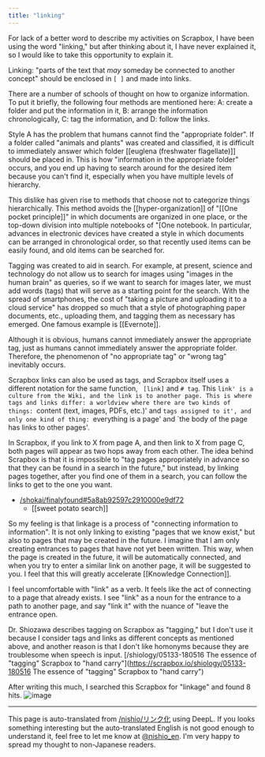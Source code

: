 ```yaml
---
title: "linking"
---
```


For lack of a better word to describe my activities on Scrapbox, I have been using the word "linking," but after thinking about it, I have never explained it, so I would like to take this opportunity to explain it.

Linking: "parts of the text that *may* someday be connected to another concept" should be enclosed in `[ ]` and made into links.

There are a number of schools of thought on how to organize information. To put it briefly, the following four methods are mentioned here: A: create a folder and put the information in it, B: arrange the information chronologically, C: tag the information, and D: follow the links.

Style A has the problem that humans cannot find the "appropriate folder". If a folder called "animals and plants" was created and classified, it is difficult to immediately answer which folder [[euglena (freshwater flagellate)]] should be placed in. This is how "information in the appropriate folder" occurs, and you end up having to search around for the desired item because you can't find it, especially when you have multiple levels of hierarchy.

This dislike has given rise to methods that choose not to categorize things hierarchically. This method avoids the [[hyper-organization]] of "[[One pocket principle]]" in which documents are organized in one place, or the top-down division into multiple notebooks of "[One notebook. In particular, advances in electronic devices have created a style in which documents can be arranged in chronological order, so that recently used items can be easily found, and old items can be searched for.

Tagging was created to aid in search. For example, at present, science and technology do not allow us to search for images using "images in the human brain" as queries, so if we want to search for images later, we must add words (tags) that will serve as a starting point for the search. With the spread of smartphones, the cost of "taking a picture and uploading it to a cloud service" has dropped so much that a style of photographing paper documents, etc., uploading them, and tagging them as necessary has emerged. One famous example is [[Evernote]].

Although it is obvious, humans cannot immediately answer the appropriate tag, just as humans cannot immediately answer the appropriate folder. Therefore, the phenomenon of "no appropriate tag" or "wrong tag" inevitably occurs.

Scrapbox links can also be used as tags, and Scrapbox itself uses a different notation for the same function, ` [link]` and `# tag`. This `link' is a culture from the Wiki, and the link is to another page. This is where tags and links differ: a worldview where there are two kinds of things: `content (text, images, PDFs, etc.)' and `tags assigned to it', and only one kind of thing: `everything is a page' and `the body of the page has links to other pages'.

In Scrapbox, if you link to X from page A, and then link to X from page C, both pages will appear as two hops away from each other. The idea behind Scrapbox is that it is impossible to "tag pages appropriately in advance so that they can be found in a search in the future," but instead, by linking pages together, after you find one of them in a search, you can follow the links to get to the one you want.
- [/shokai/finalyfound#5a8ab92597c2910000e9df72](https://scrapbox.io/shokai/finalyfound#5a8ab92597c2910000e9df72)
    - [[sweet potato search]]

So my feeling is that linkage is a process of "connecting information to information". It is not only linking to existing "pages that we know exist," but also to pages that may be created in the future. I imagine that I am only creating entrances to pages that have not yet been written. This way, when the page is created in the future, it will be automatically connected, and when you try to enter a similar link on another page, it will be suggested to you. I feel that this will greatly accelerate [[Knowledge Connection]].

I feel uncomfortable with "link" as a verb. It feels like the act of connecting to a page that already exists. I see "link" as a noun for the entrance to a path to another page, and say "link it" with the nuance of "leave the entrance open.

Dr. Shiozawa describes tagging on Scrapbox as "tagging," but I don't use it because I consider tags and links as different concepts as mentioned above, and another reason is that I don't like homonyms because they are troublesome when speech is input.
[/shiology/05133-180516 The essence of "tagging" Scrapbox to "hand carry"](https://scrapbox.io/shiology/05133-180516 The essence of "tagging" Scrapbox to "hand carry")

After writing this much, I searched this Scrapbox for "linkage" and found 8 hits.
![image](https://gyazo.com/9168ef153f73c787cd61f0666215ba83/thumb/1000)

---
This page is auto-translated from [/nishio/リンク化](https://scrapbox.io/nishio/リンク化) using DeepL. If you looks something interesting but the auto-translated English is not good enough to understand it, feel free to let me know at [@nishio_en](https://twitter.com/nishio_en). I'm very happy to spread my thought to non-Japanese readers.